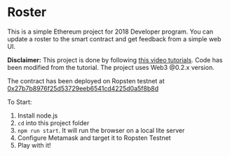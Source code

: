# Roster

This is a simple Ethereum project for 2018 Developer program. You can update a roster to the smart contract and get feedback from a simple web UI.

**Disclaimer:** This project is done by following [this video tutorials](https://www.youtube.com/watch?v=QdG9xsOolJ4&list=PL0lNJEnwfVVMuX2Ds19Wj_7Mcze3FDJr3&index=3). Code has been modified from the tutorial. The project uses Web3 @0.2.x version.

The contract has been deployed on Ropsten testnet at [0x27b7b8976f25d53729eeb6541cd4225d0a5f8b8d](https://ropsten.etherscan.io/tx/0x335c4893c18df0ccbd151e24a4aca7f9d3908252df39667c1fb78f7ca29cd651)

To Start:
1. Install node.js
2. ```cd``` into this project folder
3. ```npm run start```. It will run the browser on a local lite server
4. Configure Metamask and target it to Ropsten Testnet
5. Play with it!

